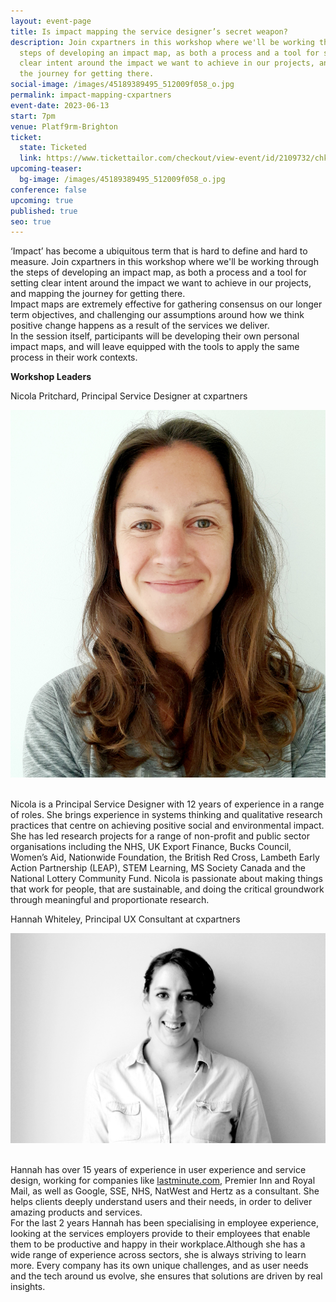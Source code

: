 ```yaml
---
layout: event-page
title: Is impact mapping the service designer’s secret weapon?
description: Join cxpartners in this workshop where we'll be working through the
  steps of developing an impact map, as both a process and a tool for setting
  clear intent around the impact we want to achieve in our projects, and mapping
  the journey for getting there.
social-image: /images/45189389495_512009f058_o.jpg
permalink: impact-mapping-cxpartners
event-date: 2023-06-13
start: 7pm
venue: Platf9rm-Brighton
ticket:
  state: Ticketed
  link: https://www.tickettailor.com/checkout/view-event/id/2109732/chk/2e73/?modal_widget=true&widget=true
upcoming-teaser:
  bg-image: /images/45189389495_512009f058_o.jpg
conference: false
upcoming: true
published: true
seo: true
---
```

‘Impact’ has become a ubiquitous term that is hard to define and hard to measure. Join cxpartners in this workshop where we'll be working through the steps of developing an impact map, as both a process and a tool for setting clear intent around the impact we want to achieve in our projects, and mapping the journey for getting there.\
Impact maps are extremely effective for gathering consensus on our longer term objectives, and challenging our assumptions around how we think positive change happens as a result of the services we deliver.\
In the session itself, participants will be developing their own personal impact maps, and will leave equipped with the tools to apply the same process in their work contexts.

**Workshop Leaders**

Nicola Pritchard, Principal Service Designer at cxpartners

<img src="/images/nicola-pritchard.jpg" alt="Head shot of Nicola Pritchard" class="image-align-right"/>

\
Nicola is a Principal Service Designer with 12 years of experience in a range of roles. She brings experience in systems thinking and qualitative research practices that centre on achieving positive social and environmental impact. She has led research projects for a range of non-profit and public sector organisations including the NHS, UK Export Finance, Bucks Council, Women’s Aid, Nationwide Foundation, the British Red Cross, Lambeth Early Action Partnership (LEAP), STEM Learning, MS Society Canada and the National Lottery Community Fund. Nicola is passionate about making things that work for people, that are sustainable, and doing the critical groundwork through meaningful and proportionate research.

Hannah Whiteley, Principal UX Consultant at cxpartners

<img src="/images/hannah-whiteley.jpg" alt="Head shot of Hannah Whiteley" class="image-align-right"/>

\
Hannah has over 15 years of experience in user experience and service design, working for companies like [lastminute.com](http://lastminute.com/), Premier Inn and Royal Mail, as well as Google, SSE, NHS, NatWest and Hertz as a consultant. She helps clients deeply understand users and their needs, in order to deliver amazing products and services.\
For the last 2 years Hannah has been specialising in employee experience, looking at the services employers provide to their employees that enable them to be productive and happy in their workplace.Although she has a wide range of experience across sectors, she is always striving to learn more. Every company has its own unique challenges, and as user needs and the tech around us evolve, she ensures that solutions are driven by real insights.